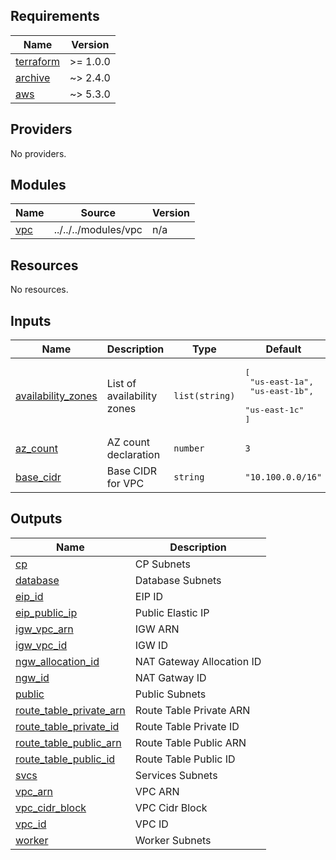 <!-- BEGIN_TF_DOCS -->
## Requirements

| Name | Version |
|------|---------|
| <a name="requirement_terraform"></a> [terraform](#requirement\_terraform) | >= 1.0.0 |
| <a name="requirement_archive"></a> [archive](#requirement\_archive) | ~> 2.4.0 |
| <a name="requirement_aws"></a> [aws](#requirement\_aws) | ~> 5.3.0 |

## Providers

No providers.

## Modules

| Name | Source | Version |
|------|--------|---------|
| <a name="module_vpc"></a> [vpc](#module\_vpc) | ../../../modules/vpc | n/a |

## Resources

No resources.

## Inputs

| Name | Description | Type | Default | Required |
|------|-------------|------|---------|:--------:|
| <a name="input_availability_zones"></a> [availability\_zones](#input\_availability\_zones) | List of availability zones | `list(string)` | <pre>[<br>  "us-east-1a",<br>  "us-east-1b",<br>  "us-east-1c"<br>]</pre> | no |
| <a name="input_az_count"></a> [az\_count](#input\_az\_count) | AZ count declaration | `number` | `3` | no |
| <a name="input_base_cidr"></a> [base\_cidr](#input\_base\_cidr) | Base CIDR for VPC | `string` | `"10.100.0.0/16"` | no |

## Outputs

| Name | Description |
|------|-------------|
| <a name="output_cp"></a> [cp](#output\_cp) | CP Subnets |
| <a name="output_database"></a> [database](#output\_database) | Database Subnets |
| <a name="output_eip_id"></a> [eip\_id](#output\_eip\_id) | EIP ID |
| <a name="output_eip_public_ip"></a> [eip\_public\_ip](#output\_eip\_public\_ip) | Public Elastic IP |
| <a name="output_igw_vpc_arn"></a> [igw\_vpc\_arn](#output\_igw\_vpc\_arn) | IGW ARN |
| <a name="output_igw_vpc_id"></a> [igw\_vpc\_id](#output\_igw\_vpc\_id) | IGW ID |
| <a name="output_ngw_allocation_id"></a> [ngw\_allocation\_id](#output\_ngw\_allocation\_id) | NAT Gateway Allocation ID |
| <a name="output_ngw_id"></a> [ngw\_id](#output\_ngw\_id) | NAT Gatway ID |
| <a name="output_public"></a> [public](#output\_public) | Public Subnets |
| <a name="output_route_table_private_arn"></a> [route\_table\_private\_arn](#output\_route\_table\_private\_arn) | Route Table Private ARN |
| <a name="output_route_table_private_id"></a> [route\_table\_private\_id](#output\_route\_table\_private\_id) | Route Table Private ID |
| <a name="output_route_table_public_arn"></a> [route\_table\_public\_arn](#output\_route\_table\_public\_arn) | Route Table Public ARN |
| <a name="output_route_table_public_id"></a> [route\_table\_public\_id](#output\_route\_table\_public\_id) | Route Table Public ID |
| <a name="output_svcs"></a> [svcs](#output\_svcs) | Services Subnets |
| <a name="output_vpc_arn"></a> [vpc\_arn](#output\_vpc\_arn) | VPC ARN |
| <a name="output_vpc_cidr_block"></a> [vpc\_cidr\_block](#output\_vpc\_cidr\_block) | VPC Cidr Block |
| <a name="output_vpc_id"></a> [vpc\_id](#output\_vpc\_id) | VPC ID |
| <a name="output_worker"></a> [worker](#output\_worker) | Worker Subnets |
<!-- END_TF_DOCS -->
